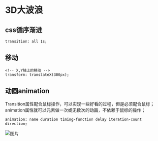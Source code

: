 # 3D大波浪
## css循序渐进
```
transition: all 1s;
```
## 移动
```
<!-- X,Y轴上的移动 -->
transform: translateX(300px);
```
## 动画animation
Transition属性配合鼠标操作，可以实现一些好看的过程，但是必须配合鼠标；animation属性就可以元素做一次或无数次的动画，不依赖于鼠标的操作；
```
animation: name duration timing-function delay iteration-count direction;
```
![图片](../image/Snipaste_2022-08-02_10-51-49.png)